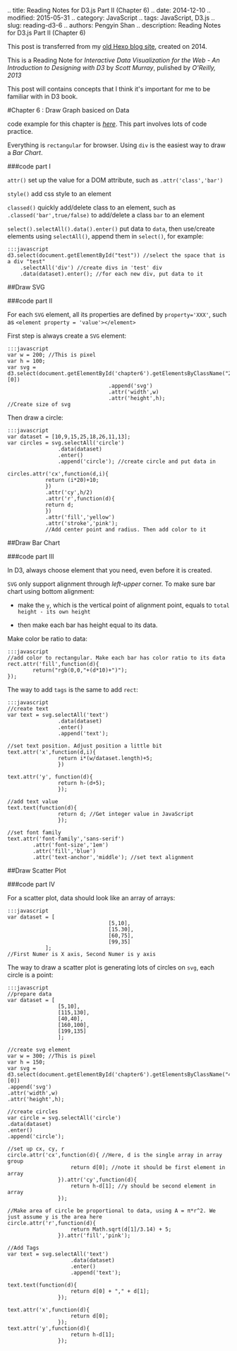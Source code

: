 .. title: Reading Notes for D3.js Part II (Chapter 6)
.. date: 2014-12-10
.. modified: 2015-05-31
.. category: JavaScript
.. tags: JavaScript, D3.js
.. slug: reading-d3-6
.. authors: Pengyin Shan
.. description: Reading Notes for D3.js Part II (Chapter 6)

This post is transferred from my <a href="http://blogpengyin.herokuapp.com/">old Hexo blog site</a>, created on 2014.

This is a Reading Note for *Interactive Data Visualization for the Web - An Introduction to Designing with D3* by *Scott Murray*, pulished by *O'Reilly, 2013*

This post will contains concepts that I think it's important for me to be familiar with in D3 book.

#Chapter 6 : Draw Graph basiced on Data

code example for this chapter is <a href="http://shanpy.github.io/Front-End-Playground/D3/Reading-D3-II.html">*here*</a>. This part involves lots of code practice.

Everything is `rectangular` for browser. Using `div` is the easiest way to draw a *Bar Chart*.

###code part I

`attr()` set up the value for a DOM attribute, such as `.attr('class','bar')`

`style()` add css style to an element

`classed()` quickly add/delete class to an element, such as `.classed('bar',true/false)` to add/delete a class `bar` to an element

`select().selectAll().data().enter()` put data to `data`, then use/create elements using `selectAll()`, append them in `select()`, for example:

	:::javascript
	d3.select(document.getElementById("test")) //select the space that is a div "test"
		.selectAll('div') //create divs in 'test' div
		.data(dataset).enter(); //for each new div, put data to it

##Draw SVG

###code part II

For each `SVG` element, all its properties are defined by `property='XXX'`, such as `<element property = 'value'></element>`

First step is always create a `SVG` element:

	:::javascript
	var w = 200; //This is pixel
	var h = 100;
	var svg = d3.select(document.getElementById('chapter6').getElementsByClassName("2")[0])
									.append('svg')
									.attr('width',w)
									.attr('height',h);
	//Create size of svg

Then draw a circle:

	:::javascript
	var dataset = [10,9,15,25,18,26,11,13];
	var circles = svg.selectAll('circle')
					.data(dataset)
					.enter()
					.append('circle'); //create circle and put data in

	circles.attr('cx',function(d,i){
				return (i*20)+10;
				})
				.attr('cy',h/2)
				.attr('r',function(d){
				return d;
				})
				.attr('fill','yellow')
				.attr('stroke','pink');
				//Add center point and radius. Then add color to it

##Draw Bar Chart

###code part III

In D3, always choose element that you need, even before it is created.

`SVG` only support alignment through *left-upper* corner. To make sure bar chart using bottom alignment:

- make the `y`, which is the vertical point of alignment point, equals to `total height - its own height`

- then make each bar has height equal to its data.

Make color be ratio to data:

	:::javascript
	//add color to rectangular. Make each bar has color ratio to its data
	rect.attr('fill',function(d){
			return("rgb(0,0,"+(d*10)+")");
	});

The way to add `tags` is the same to add `rect`:

	:::javascript
	//create text
	var text = svg.selectAll('text')
					.data(dataset)
					.enter()
					.append('text');

	//set text position. Adjust position a little bit
	text.attr('x',function(d,i){
					return i*(w/dataset.length)+5;
					})

	text.attr('y', function(d){
					return h-(d+5);
					});

	//add text value
	text.text(function(d){
					return d; //Get integer value in JavaScript
					});

	//set font family
	text.attr('font-family','sans-serif')
			.attr('font-size','1em')
			.attr('fill','blue')
			.attr('text-anchor','middle'); //set text alignment

##Draw Scatter Plot

###code part IV

For a scatter plot, data should look like an array of arrays:

	:::javascript
	var dataset = [
									[5,10],
									[15.30],
									[60,75],
									[99,35]
				];
	//First Numer is X axis, Second Numer is y axis

The way to draw a scatter plot is generating lots of circles on `svg`, each circle is a point:

	:::javascript
	//prepare data
	var dataset = [
					[5,10],
					[115,130],
					[40,40],
					[160,100],
					[199,135]
					];

	//create svg element
	var w = 300; //This is pixel
	var h = 150;
	var svg = d3.select(document.getElementById('chapter6').getElementsByClassName("4")[0])
	.append('svg')
	.attr('width',w)
	.attr('height',h);

	//create circles
	var circle = svg.selectAll('circle')
	.data(dataset)
	.enter()
	.append('circle');

	//set up cx, cy, r
	circle.attr('cx',function(d){ //Here, d is the single array in array group
						return d[0]; //note it should be first element in array
					}).attr('cy',function(d){
						return h-d[1]; //y should be second element in array
					});

	//Make area of circle be proportional to data, using A = π*r^2. We just assume y is the area here
	circle.attr('r',function(d){
						return Math.sqrt(d[1]/3.14) + 5;
					}).attr('fill','pink');

	//Add Tags
	var text = svg.selectAll('text')
						.data(dataset)
						.enter()
						.append('text');

	text.text(function(d){
						return d[0] + "," + d[1];
					});

	text.attr('x',function(d){
						return d[0];
					});
	text.attr('y',function(d){
						return h-d[1];
					});